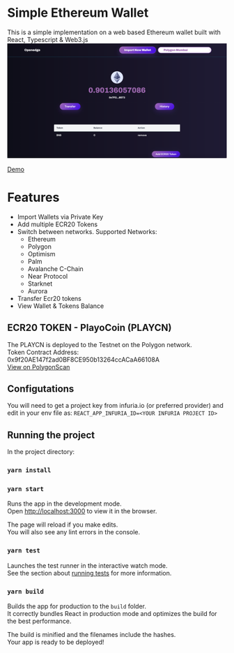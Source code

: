 # Simple Ethereum Wallet

This is a simple implementation on a web based Ethereum wallet built with React, Typescript & Web3.js
<br/>
<img src="https://github.com/davolu/oh-ethereum-wallet/blob/master/public/screenshotdemo.png" />
<br/>

<a  href="https://oh-ethereum-wallet.herokuapp.com"  target="_blank">Demo</a>

# Features

- Import Wallets via Private Key
- Add multiple ECR20 Tokens
- Switch between networks. Supported Networks:
  - Ethereum
  - Polygon
  - Optimism
  - Palm
  - Avalanche C-Chain
  - Near Protocol
  - Starknet
  - Aurora
- Transfer Ecr20 tokens
- View Wallet & Tokens Balance


## ECR20 TOKEN - PlayoCoin (PLAYCN) 
The PLAYCN is deployed to the Testnet on the Polygon network. 
<br/>
Token Contract Address: 0x9f20AE147f2ad0BF8CE950b13264ccACaA66108A
<br/>
<a href="https://mumbai.polygonscan.com/address/0x9f20AE147f2ad0BF8CE950b13264ccACaA66108A" target="_blank">View on PolygonScan</a>

## Configutations

You will need to get a project key from infuria.io (or preferred provider) and edit in your env file as:
`REACT_APP_INFURIA_ID=<YOUR INFURIA PROJECT ID>`

## Running the project

In the project directory:

### `yarn install`

### `yarn start`

Runs the app in the development mode.\
Open [http://localhost:3000](http://localhost:3000) to view it in the browser.

The page will reload if you make edits.\
You will also see any lint errors in the console.

### `yarn test`

Launches the test runner in the interactive watch mode.\
See the section about [running tests](https://facebook.github.io/create-react-app/docs/running-tests) for more information.

### `yarn build`

Builds the app for production to the `build` folder.\
It correctly bundles React in production mode and optimizes the build for the best performance.

The build is minified and the filenames include the hashes.\
Your app is ready to be deployed!

